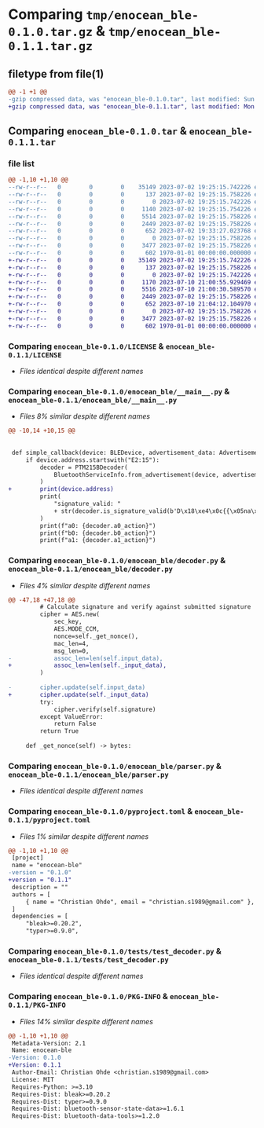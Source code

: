 # Comparing `tmp/enocean_ble-0.1.0.tar.gz` & `tmp/enocean_ble-0.1.1.tar.gz`

## filetype from file(1)

```diff
@@ -1 +1 @@
-gzip compressed data, was "enocean_ble-0.1.0.tar", last modified: Sun Jul  2 19:33:27 2023, max compression
+gzip compressed data, was "enocean_ble-0.1.1.tar", last modified: Mon Jul 10 21:04:12 2023, max compression
```

## Comparing `enocean_ble-0.1.0.tar` & `enocean_ble-0.1.1.tar`

### file list

```diff
@@ -1,10 +1,10 @@
--rw-r--r--   0        0        0    35149 2023-07-02 19:25:15.742226 enocean_ble-0.1.0/LICENSE
--rw-r--r--   0        0        0      137 2023-07-02 19:25:15.758226 enocean_ble-0.1.0/README.md
--rw-r--r--   0        0        0        0 2023-07-02 19:25:15.742226 enocean_ble-0.1.0/enocean_ble/__init__.py
--rw-r--r--   0        0        0     1140 2023-07-02 19:25:15.754226 enocean_ble-0.1.0/enocean_ble/__main__.py
--rw-r--r--   0        0        0     5514 2023-07-02 19:25:15.758226 enocean_ble-0.1.0/enocean_ble/decoder.py
--rw-r--r--   0        0        0     2449 2023-07-02 19:25:15.758226 enocean_ble-0.1.0/enocean_ble/parser.py
--rw-r--r--   0        0        0      652 2023-07-02 19:33:27.023768 enocean_ble-0.1.0/pyproject.toml
--rw-r--r--   0        0        0        0 2023-07-02 19:25:15.758226 enocean_ble-0.1.0/tests/__init__.py
--rw-r--r--   0        0        0     3477 2023-07-02 19:25:15.758226 enocean_ble-0.1.0/tests/test_decoder.py
--rw-r--r--   0        0        0      602 1970-01-01 00:00:00.000000 enocean_ble-0.1.0/PKG-INFO
+-rw-r--r--   0        0        0    35149 2023-07-02 19:25:15.742226 enocean_ble-0.1.1/LICENSE
+-rw-r--r--   0        0        0      137 2023-07-02 19:25:15.758226 enocean_ble-0.1.1/README.md
+-rw-r--r--   0        0        0        0 2023-07-02 19:25:15.742226 enocean_ble-0.1.1/enocean_ble/__init__.py
+-rw-r--r--   0        0        0     1170 2023-07-10 21:00:55.929469 enocean_ble-0.1.1/enocean_ble/__main__.py
+-rw-r--r--   0        0        0     5516 2023-07-10 21:00:30.589570 enocean_ble-0.1.1/enocean_ble/decoder.py
+-rw-r--r--   0        0        0     2449 2023-07-02 19:25:15.758226 enocean_ble-0.1.1/enocean_ble/parser.py
+-rw-r--r--   0        0        0      652 2023-07-10 21:04:12.104970 enocean_ble-0.1.1/pyproject.toml
+-rw-r--r--   0        0        0        0 2023-07-02 19:25:15.758226 enocean_ble-0.1.1/tests/__init__.py
+-rw-r--r--   0        0        0     3477 2023-07-02 19:25:15.758226 enocean_ble-0.1.1/tests/test_decoder.py
+-rw-r--r--   0        0        0      602 1970-01-01 00:00:00.000000 enocean_ble-0.1.1/PKG-INFO
```

### Comparing `enocean_ble-0.1.0/LICENSE` & `enocean_ble-0.1.1/LICENSE`

 * *Files identical despite different names*

### Comparing `enocean_ble-0.1.0/enocean_ble/__main__.py` & `enocean_ble-0.1.1/enocean_ble/__main__.py`

 * *Files 8% similar despite different names*

```diff
@@ -10,14 +10,15 @@
 
 
 def simple_callback(device: BLEDevice, advertisement_data: AdvertisementData):
     if device.address.startswith("E2:15"):
         decoder = PTM215BDecoder(
             BluetoothServiceInfo.from_advertisement(device, advertisement_data, "")
         )
+        print(device.address)
         print(
             "signature_valid: "
             + str(decoder.is_signature_valid(b'D\x18\xe4\x0c{{\x05na\xaa"\\C.\xa8\xad'))
         )
         print(f"a0: {decoder.a0_action}")
         print(f"b0: {decoder.b0_action}")
         print(f"a1: {decoder.a1_action}")
```

### Comparing `enocean_ble-0.1.0/enocean_ble/decoder.py` & `enocean_ble-0.1.1/enocean_ble/decoder.py`

 * *Files 4% similar despite different names*

```diff
@@ -47,18 +47,18 @@
         # Calculate signature and verify against submitted signature
         cipher = AES.new(
             sec_key,
             AES.MODE_CCM,
             nonce=self._get_nonce(),
             mac_len=4,
             msg_len=0,
-            assoc_len=len(self.input_data),
+            assoc_len=len(self._input_data),
         )
 
-        cipher.update(self.input_data)
+        cipher.update(self._input_data)
         try:
             cipher.verify(self.signature)
         except ValueError:
             return False
         return True
 
     def _get_nonce(self) -> bytes:
```

### Comparing `enocean_ble-0.1.0/enocean_ble/parser.py` & `enocean_ble-0.1.1/enocean_ble/parser.py`

 * *Files identical despite different names*

### Comparing `enocean_ble-0.1.0/pyproject.toml` & `enocean_ble-0.1.1/pyproject.toml`

 * *Files 1% similar despite different names*

```diff
@@ -1,10 +1,10 @@
 [project]
 name = "enocean-ble"
-version = "0.1.0"
+version = "0.1.1"
 description = ""
 authors = [
     { name = "Christian Ohde", email = "christian.s1989@gmail.com" },
 ]
 dependencies = [
     "bleak>=0.20.2",
     "typer>=0.9.0",
```

### Comparing `enocean_ble-0.1.0/tests/test_decoder.py` & `enocean_ble-0.1.1/tests/test_decoder.py`

 * *Files identical despite different names*

### Comparing `enocean_ble-0.1.0/PKG-INFO` & `enocean_ble-0.1.1/PKG-INFO`

 * *Files 14% similar despite different names*

```diff
@@ -1,10 +1,10 @@
 Metadata-Version: 2.1
 Name: enocean-ble
-Version: 0.1.0
+Version: 0.1.1
 Author-Email: Christian Ohde <christian.s1989@gmail.com>
 License: MIT
 Requires-Python: >=3.10
 Requires-Dist: bleak>=0.20.2
 Requires-Dist: typer>=0.9.0
 Requires-Dist: bluetooth-sensor-state-data>=1.6.1
 Requires-Dist: bluetooth-data-tools>=1.2.0
```

